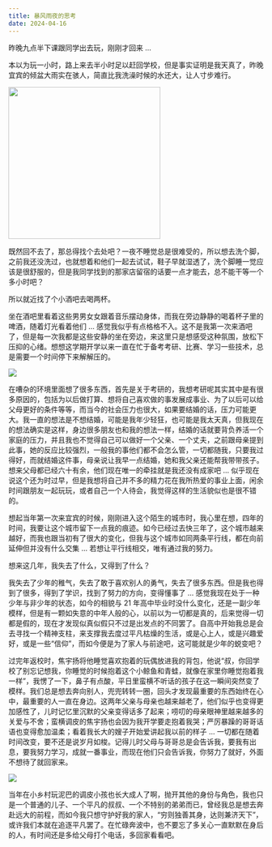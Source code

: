 ```yaml
---
title: 暴风雨夜的思考
date: 2024-04-16
---
```


昨晚九点半下课跟同学出去玩，刚刚才回来 ...

<!--more-->

本以为玩一小时，路上来去半小时足以赶回学校，但是事实证明是我天真了，昨晚宜宾的倾盆大雨实在骇人，简直比我洗澡时候的水还大，让人寸步难行。

<img src="https://images.yuanj.top/202404161302307.png" width = "300" align=center />

既然回不去了，那总得找个去处吧？一夜不睡觉总是很难受的，所以想去洗个脚，之前我还没洗过，也就想着和他们一起去试试，鞋子早就湿透了，洗个脚睡一觉应该是很舒服的，但是我同学找到的那家店留宿的话要一点才能去，总不能干等一个多小时吧？

所以就近找了个小酒吧去喝两杯。

坐在酒吧里看着这些男男女女跟着音乐摆动身体，而我在旁边静静的喝着杯子里的啤酒，随着灯光看着他们 ... 感觉我似乎有点格格不入。这不是我第一次来酒吧了，但是每一次我都是这些安静的坐在旁边，来这里只是想感受这种氛围，放松下压抑的心绪。想想这学期开学以来一直在忙于备考考研、比赛、学习一些技术，总是需要一个时间停下来解解压的。

![](https://images.yuanj.top/202404161313795.png)

在嘈杂的环境里面想了很多东西，首先是关于考研的，我想考研呢其实其中是有很多原因的，包括为以后做打算、想将自己喜欢做的事发展成事业、为了以后可以给父母更好的条件等等，而当今的社会压力也很大，如果要结婚的话，压力可能更大。我一直的想法是不想结婚，可能是我年少轻狂，也可能是我太天真，但我现在的想法确实是这样，身边很多朋友也和我的想法一样，结婚的话就要背负养活一个家庭的压力，并且我也不觉得自己可以做好一个父亲、一个丈夫，之前跟母亲提到此事，她的反应比较强烈，一般我的事他们都不会怎么管，一切都随我，只要我过得好，而就结婚这件事，母亲说让我早一点结婚，她和我父亲还能帮我带带孩子。想来父母都已经六十有余，他们现在唯一的牵挂就是我还没有成家吧 ... 似乎现在说这个还为时过早，但是我想将自己并不多的精力花在我所热爱的事业上面，闲余时间跟朋友一起玩玩，或者自己一个人待会，我觉得这样的生活貌似也是很不错的。

想起当年第一次来宜宾的时候，刚刚进入这个陌生的城市时，我心里在想，四年的时间，我要让这个城市留下一点我的痕迹。如今已经过去快三年了，这个城市越来越好，而我也跟当初有了很大的变化，但我与这个城市如同两条平行线，都在向前延伸但并没有什么交集 ... 若想让平行线相交，唯有通过我的努力。

想来这几年，我失去了什么，又得到了什么？

我失去了少年的稚气，失去了敢于喜欢别人的勇气，失去了很多东西。但是我也得到了很多，得到了学识，找到了努力的方向，变得懂事了 ... 感觉我现在处于一种少年与非少年的状态，如今的相貌与 21 年高中毕业时没什么变化，还是一副少年模样，但是有一颗如失意的中年人般的心，以前以为一切都是真的，后来觉得一切都是假的，现在才发现似真似假只不过是出发点的不同罢了。自高中开始我总是会去寻找一个精神支柱，来支撑我去度过平凡枯燥的生活，或是心上人，或是兴趣爱好，或是一些“信仰”，而如今便是为了家人与前途吧，这可能就是少年的蜕变吧？

过完年返校时，焦宇扬将他睡觉喜欢抱着的玩偶放进我的背包，他说“叔，你回学校了别忘记想我，你睡觉的时候抱着这个小鲸鱼和青蛙，就像在家里你睡觉抱着我一样”，我愣了一下，鼻子有点酸，平日里蛮横不听话的孩子在这一瞬间突然变了模样。我们总是想去奔向别人，兜兜转转一圈，回头才发现最重要的东西始终在心中，最重要的人一直在身边。这两年父亲与母亲也越来越老了，他们似乎也变得更加感性了，儿时记忆里沉默的父亲变得话多了起来；唠叨的母亲眼神里越来越多的关爱与不舍；蛮横调皮的焦宇扬也会因为我开学要走抱着我哭；严厉暴躁的哥哥话语也变得愈加温柔；看着我长大的嫂子开始爱讲起我以前的样子 ... 一切都在随着时间改变，要不还是说岁月如梭。记得儿时父母与哥哥总是会告诉我，要我有出息，要我努力学习，成就一番事业，而现在他们只会告诉我，你努力了就好，外面不想待了就回家来。

![](https://images.yuanj.top/202404161755238.png)

当年在小乡村玩泥巴的调皮小孩也长大成人了啊，抛开其他的身份与角色，我也只是一个普通的儿子、一个平凡的叔叔、一个不特别的弟弟而已，曾经我总是想去奔赴远大的前程，而如今我只想守护好我的家人，“穷则独善其身，达则兼济天下”，或许我们本就在追逐平凡罢了。在忙碌奔波中，也不要忘了多关心一直默默在身后的人，有时间还是多给父母打个电话，多回家看看吧。